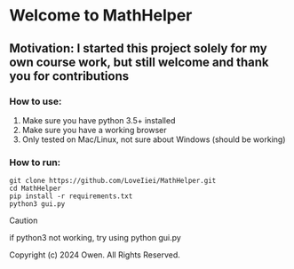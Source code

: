# Welcome to MathHelper

## Motivation: I started this project solely for my own course work, but still welcome and thank you for contributions

### How to use:

1. Make sure you have python 3.5+ installed
2. Make sure you have a working browser
3. Only tested on Mac/Linux, not sure about Windows (should be working)

### How to run: 

```
git clone https://github.com/LoveIiei/MathHelper.git
cd MathHelper
pip install -r requirements.txt
python3 gui.py
```

> [!CAUTION]
> if python3 not working, try using python gui.py

Copyright (c) 2024 Owen. All Rights Reserved.

